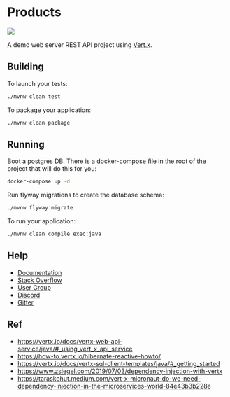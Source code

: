 # Products

<img src="https://img.shields.io/badge/vert.x-4.4.2-purple.svg">

A demo web server REST API project using [Vert.x](http://start.vertx.io).

## Building

To launch your tests:
```sh
./mvnw clean test
```

To package your application:
```sh
./mvnw clean package
```

## Running

Boot a postgres DB. There is a docker-compose file in the root of the project that will do this for you:
```sh
docker-compose up -d
```

Run flyway migrations to create the database schema:
```sh
./mvnw flyway:migrate
```

To run your application:
```sh
./mvnw clean compile exec:java
```

## Help
- [Documentation](https://vertx.io/docs/)
- [Stack Overflow](https://stackoverflow.com/questions/tagged/vert.x?sort=newest&pageSize=15)
- [User Group](https://groups.google.com/forum/?fromgroups#!forum/vertx)
- [Discord](https://discord.gg/6ry7aqPWXy)
- [Gitter](https://gitter.im/eclipse-vertx/vertx-users)

## Ref
- https://vertx.io/docs/vertx-web-api-service/java/#_using_vert_x_api_service
- https://how-to.vertx.io/hibernate-reactive-howto/
- https://vertx.io/docs/vertx-sql-client-templates/java/#_getting_started
- https://www.zsiegel.com/2019/07/03/dependency-injection-with-vertx
- https://taraskohut.medium.com/vert-x-micronaut-do-we-need-dependency-injection-in-the-microservices-world-84e43b3b228e
